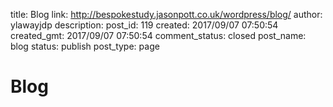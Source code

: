 title: Blog
link: http://bespokestudy.jasonpott.co.uk/wordpress/blog/
author: ylawayjdp
description: 
post_id: 119
created: 2017/09/07 07:50:54
created_gmt: 2017/09/07 07:50:54
comment_status: closed
post_name: blog
status: publish
post_type: page

# Blog

